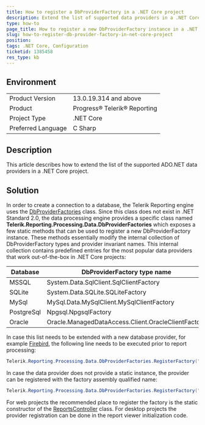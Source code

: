 ```yaml
---
title: How to register a DbProviderFactory in a .NET Core project
description: Extend the list of supported data providers in a .NET Core project.
type: how-to
page_title: How to register a new DbProviderFactory instance in a .NET Core project
slug: how-to-register-db-provider-factory-in-net-core-project
position: 
tags: .NET Core, Configuration
ticketid: 1385458
res_type: kb
---
```


## Environment
<table>
	<tr>
		<td>Product Version</td>
		<td>13.0.19.314 and above</td>
	</tr>
	<tr>
		<td>Product</td>
		<td>Progress® Telerik® Reporting</td>
	</tr>
	<tr>
		<td>Project Type</td>
		<td>.NET Core</td>
	</tr>
	<tr>
		<td>Preferred Language</td>
		<td>C Sharp</td>
	</tr>
</table>


## Description
This article describes how to extend the list of the supported ADO.NET data providers in a .NET Core project.

## Solution
In order to create a connection to a database, the Telerik Reporting engine uses the [DbProviderFactories](https://docs.microsoft.com/en-us/dotnet/api/system.data.common.dbproviderfactories?view=netframework-4.8) class.
Since this class does not exist in .NET Standard 2.0, the data processing engine provides a specific class named **Telerik.Reporting.Processing.Data.DbProviderFactories** which exposes a few static methods that can be used to register a new DbProviderFactory instance.
These methods essentially modify the internal collection of DbProviderFactory types and provider invariant names. 
This internal collection contains predefined entries for the most popular data providers that work out-of-the-box in .NET Core projects:

|  Database  |  DbProviderFactory type name  |
|------------|-------------------------------|
| MSSQL      | System.Data.SqlClient.SqlClientFactory |
| SQLite     | System.Data.SQLite.SQLiteFactory |
| MySql      | MySql.Data.MySqlClient.MySqlClientFactory |
| PostgreSql | Npgsql.NpgsqlFactory |
| Oracle     | Oracle.ManagedDataAccess.Client.OracleClientFactory |

In case this list needs to be extended with a new database provider, for example [Firebird](https://www.nuget.org/packages/FirebirdSql.Data.FirebirdClient/7.0.0?_src=template), the following line needs to be executed prior to report processing:
```csharp
Telerik.Reporting.Processing.Data.DbProviderFactories.RegisterFactory("FirebirdSql.Data.FirebirdClient", FirebirdSql.Data.FirebirdClient.FirebirdClientFactory.Instance);
```

In case the data provider does not provide a static instance, the provider can be registered with the factory assembly qualified name:
```csharp
Telerik.Reporting.Processing.Data.DbProviderFactories.RegisterFactory("FirebirdSql.Data.FirebirdClient", "FirebirdSql.Data.FirebirdClient.FirebirdClientFactory, FirebirdSql.Data.FirebirdClient, Version=7.0.0.0");
```

For web projects the recommended place to register the factory is the static constructor of the [ReportsController](https://docs.telerik.com/reporting/t-telerik-reporting-services-webapi-reportscontrollerbase) class.
For desktop projects the provider registration can be done in the report viewer initialization code.
